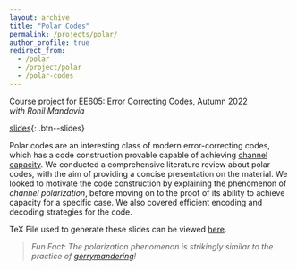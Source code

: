 ```yaml
---
layout: archive
title: "Polar Codes"
permalink: /projects/polar/
author_profile: true
redirect_from:
  - /polar
  - /project/polar
  - /polar-codes
---
```


Course project for EE605: Error Correcting Codes, Autumn 2022  
*with Ronil Mandavia*   

[slides](/files/Polar_Codes.pdf){: .btn--slides}   

Polar codes are an interesting class of modern error-correcting codes, which has a code construction provable capable of achieving [channel capacity](https://en.wikipedia.org/wiki/Noisy-channel_coding_theorem). We conducted a comprehensive literature review about polar codes, with the aim of providing a concise presentation on the material. We looked to motivate the code construction by explaining the phenomenon of _channel polarization_, before moving on to the proof of its ability to achieve capacity for a specific case. We also covered efficient encoding and decoding strategies for the code.  

TeX File used to generate these slides can be viewed [here](https://github.com/Aayush2003/Polar-Codes/tree/main/TeX).

> *Fun Fact: The polarization phenomenon is strikingly similar to the practice of [gerrymandering](https://en.wikipedia.org/wiki/Gerrymandering)!*
